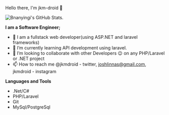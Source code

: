   Hello there, I'm jkm-droid 👋
  
![Bnanyingi's GitHub Stats.](https://github-readme-stats.vercel.app/api?username=jkm-droid&&show_icons=true&title_color=ffffff&icon_color=2A75CF&text_color=daf7dc&bg_color=191919)

**I am a Software Engineer;**
- 👀 I am a fullstack web developer(using ASP.NET and laravel frameworks)
- 🌱 I’m currently learning API development using laravel.
- 👯 I’m looking to collaborate with other Developers 😉 on any PHP/Laravel or .NET project
- 📫 How to reach me @jkmdroid - twitter, joshlinnas@gmail.com, jkmdroid - instagram

**Languages and Tools**
- .Net/C#
- PHP/Laravel
- Git
- MySql/PostgreSql

<!---
jkm-droid/jkm-droid is a ✨ special ✨ repository because its `README.md` (this file) appears on your GitHub profile.
You can click the Preview link to take a look at your changes.
--->
